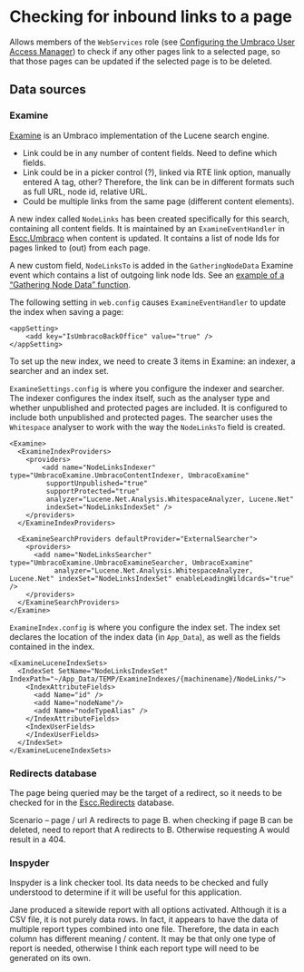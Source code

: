 # Checking for inbound links to a page

Allows members of the `WebServices` role (see [Configuring the Umbraco User Access Manager](Configuration.md)) to check if any other pages link to a selected page, so that those pages can be updated if the selected page is to be deleted.

## Data sources

### Examine

[Examine](https://our.umbraco.org/documentation/Reference/Searching/Examine/) is an Umbraco implementation of the Lucene search engine.

*	Link could be in any number of content fields. Need to define which fields.
*	Link could be in a picker control (?), linked via RTE link option, manually entered A tag, other? Therefore, the link can be in different formats such as full URL, node id, relative URL.
*	Could be multiple links from the same page (different content elements).


A new index called `NodeLinks` has been created specifically for this search, containing all content fields. It is maintained by an `ExamineEventHandler` in [Escc.Umbraco](https://github.com/east-sussex-county-council/Escc.Umbraco/) when content is updated. It contains a list of node Ids for pages linked to (out) from each page. 

A new custom field, `NodeLinksTo` is added in the `GatheringNodeData` Examine event which contains a list of outgoing link node Ids. See an [example of a “Gathering Node Data” function](http://thecogworks.co.uk/blog/posts/2012/november/examiness-hints-and-tips-from-the-trenches-part-2/).

The following setting in `web.config` causes `ExamineEventHandler` to update the index when saving a page:

	<appSetting>
		<add key="IsUmbracoBackOffice" value="true" />
	</appSetting>

To set up the new index, we need to create 3 items in Examine: an indexer, a searcher and an index set.

`ExamineSettings.config` is where you configure the indexer and searcher. The indexer configures the index itself, such as the analyser type and whether unpublished and protected pages are included. It is configured to include both unpublished and protected pages. The searcher uses the `Whitespace` analyser to work with the way the `NodeLinksTo` field is created.

	<Examine>
	  <ExamineIndexProviders>
	    <providers>
            <add name="NodeLinksIndexer" type="UmbracoExamine.UmbracoContentIndexer, UmbracoExamine"
	         supportUnpublished="true"
	         supportProtected="true"
	         analyzer="Lucene.Net.Analysis.WhitespaceAnalyzer, Lucene.Net"
	         indexSet="NodeLinksIndexSet" />
	    </providers>
	  </ExamineIndexProviders>
	
	  <ExamineSearchProviders defaultProvider="ExternalSearcher">
	    <providers>
	      <add name="NodeLinksSearcher" type="UmbracoExamine.UmbracoExamineSearcher, UmbracoExamine"
	           analyzer="Lucene.Net.Analysis.WhitespaceAnalyzer, Lucene.Net" indexSet="NodeLinksIndexSet" enableLeadingWildcards="true" />
	    </providers>
	  </ExamineSearchProviders>
	</Examine>

`ExamineIndex.config` is where you configure the index set. The index set declares the location of the index data (in `App_Data`), as well as the fields contained in the index.

	<ExamineLuceneIndexSets>
	  <IndexSet SetName="NodeLinksIndexSet" IndexPath="~/App_Data/TEMP/ExamineIndexes/{machinename}/NodeLinks/">
	    <IndexAttributeFields>
	      <add Name="id" />
	      <add Name="nodeName"/>
	      <add Name="nodeTypeAlias" />
	    </IndexAttributeFields>
	    <IndexUserFields>
	    </IndexUserFields>
	  </IndexSet>
	</ExamineLuceneIndexSets>

### Redirects database

The page being queried may be the target of a redirect, so it needs to be checked for in the [Escc.Redirects](https://github.com/east-sussex-county-council/Escc.Redirects) database.

Scenario – page / url A redirects to page B. when checking if page B can be deleted, need to report that A redirects to B. Otherwise requesting A would result in a 404.

### Inspyder

Inspyder is a link checker tool. Its data needs to be checked and fully understood to determine if it will be useful for this application.

Jane produced a sitewide report with all options activated. Although it is a CSV file, it is not purely data rows. In fact, it appears to have the data of multiple report types combined into one file. Therefore, the data in each column has different meaning / content. It may be that only one type of report is needed, otherwise I think each report type will need to be generated on its own.
